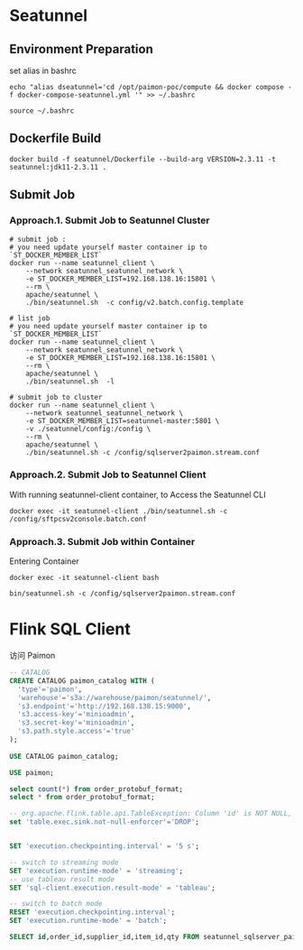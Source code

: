 # Seatunnel

## Environment Preparation

set alias in bashrc

```shell
echo "alias dseatunnel='cd /opt/paimon-poc/compute && docker compose -f docker-compose-seatunnel.yml '" >> ~/.bashrc

source ~/.bashrc
```

## Dockerfile Build

```shell
docker build -f seatunnel/Dockerfile --build-arg VERSION=2.3.11 -t seatunnel:jdk11-2.3.11 .
```

## Submit Job

### Approach.1. Submit Job to Seatunnel Cluster

```shell
# submit job :
# you need update yourself master container ip to `ST_DOCKER_MEMBER_LIST`
docker run --name seatunnel_client \
    --network seatunnel_seatunnel_network \
    -e ST_DOCKER_MEMBER_LIST=192.168.138.16:15801 \
    --rm \
    apache/seatunnel \
    ./bin/seatunnel.sh  -c config/v2.batch.config.template

# list job
# you need update yourself master container ip to `ST_DOCKER_MEMBER_LIST`
docker run --name seatunnel_client \
    --network seatunnel_seatunnel_network \
    -e ST_DOCKER_MEMBER_LIST=192.168.138.16:15801 \
    --rm \
    apache/seatunnel \
    ./bin/seatunnel.sh  -l

# submit job to cluster
docker run --name seatunnel_client \
    --network seatunnel_seatunnel_network \
    -e ST_DOCKER_MEMBER_LIST=seatunnel-master:5801 \
    -v ./seatunnel/config:/config \
    --rm \
    apache/seatunnel \
    ./bin/seatunnel.sh -c /config/sqlserver2paimon.stream.conf
```

### Approach.2. Submit Job to Seatunnel Client

With running seatunnel-client container, to Access the Seatunnel CLI

```shell
docker exec -it seatunnel-client ./bin/seatunnel.sh -c /config/sftpcsv2console.batch.conf
```

### Approach.3. Submit Job within Container

Entering Container 

```shell
docker exec -it seatunnel-client bash

bin/seatunnel.sh -c /config/sqlserver2paimon.stream.conf
```

# Flink SQL Client

访问 Paimon

```sql
-- CATALOG
CREATE CATALOG paimon_catalog WITH (
  'type'='paimon',
  'warehouse'='s3a://warehouse/paimon/seatunnel/',
  's3.endpoint'='http://192.168.138.15:9000',
  's3.access-key'='minioadmin',
  's3.secret-key'='minioadmin',
  's3.path.style.access'='true'
);
       
USE CATALOG paimon_catalog;

USE paimon;

select count(*) from order_protobuf_format;
select * from order_protobuf_format;

-- org.apache.flink.table.api.TableException: Column 'id' is NOT NULL, however, a null value is being written into it. You can set job configuration 'table.exec.sink.not-null-enforcer'='DROP' to suppress this exception and drop such records silently.
set 'table.exec.sink.not-null-enforcer'='DROP';


SET 'execution.checkpointing.interval' = '5 s';

-- switch to streaming mode
SET 'execution.runtime-mode' = 'streaming';
-- use tableau result mode
SET 'sql-client.execution.result-mode' = 'tableau';

-- switch to batch mode
RESET 'execution.checkpointing.interval';
SET 'execution.runtime-mode' = 'batch';

SELECT id,order_id,supplier_id,item_id,qty FROM seatunnel_sqlserver_paimon_sink where id = 247048;
```